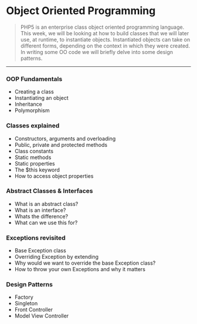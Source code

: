 Object Oriented Programming
===============
>PHP5 is an enterprise class object oriented programming language. This week, we will be looking at how to build classes
that we will later use, at runtime, to instantiate objects. Instantiated objects can take on different forms, depending
on the context in which they were created.
>In writing some OO code we will briefly delve into some design patterns.

***

### OOP Fundamentals
* Creating a class
* Instantiating an object
* Inheritance
* Polymorphism

### Classes explained
* Constructors, arguments and overloading
* Public, private and protected methods
* Class constants
* Static methods
* Static properties
* The $this keyword
* How to access object properties

### Abstract Classes & Interfaces
* What is an abstract class?
* What is an interface?
* Whats the difference?
* What can we use this for?

### Exceptions revisited
* Base Exception class
* Overriding Exception by extending
* Why would we want to override the base Exception class?
* How to throw your own Exceptions and why it matters

### Design Patterns
* Factory
* Singleton
* Front Controller
* Model View Controller